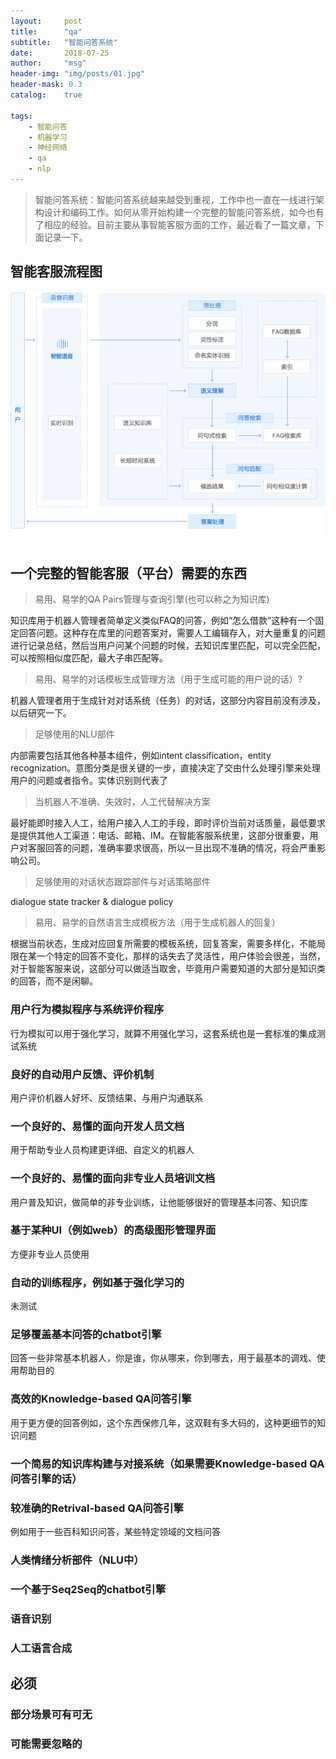 ```yaml
---
layout:     post
title:      "qa"
subtitle:   "智能问答系统"
date:       2018-07-25
author:     "msg"
header-img: "img/posts/01.jpg"
header-mask: 0.3
catalog:    true

tags:
    - 智能问答
    - 机器学习
    - 神经网络
    - qa
    - nlp
---
```



> 智能问答系统：智能问答系统越来越受到重视，工作中也一直在一线进行架构设计和编码工作。如何从零开始构建一个完整的智能问答系统，如今也有了相应的经验。目前主要从事智能客服方面的工作，最近看了一篇文章，下面记录一下。

## 智能客服流程图

![智能客服](/img/posts/qa.png)

## 一个完整的智能客服（平台）需要的东西

> 易用、易学的QA Pairs管理与查询引擎(也可以称之为知识库)

知识库用于机器人管理者简单定义类似FAQ的问答，例如“怎么借款”这种有一个固定回答问题。这种存在库里的问题答案对，需要人工编辑存入，对大量重复的问题进行记录总结，然后当用户问某个问题的时候，去知识库里匹配，可以完全匹配，可以按照相似度匹配，最大子串匹配等。

> 易用、易学的对话模板生成管理方法（用于生成可能的用户说的话）?

机器人管理者用于生成针对对话系统（任务）的对话，这部分内容目前没有涉及，以后研究一下。

> 足够使用的NLU部件

内部需要包括其他各种基本组件，例如intent classification，entity recognization。意图分类是很关键的一步，直接决定了交由什么处理引擎来处理用户的问题或者指令。实体识别则代表了

> 当机器人不准确、失效时，人工代替解决方案

最好能即时接入人工，给用户接入人工的手段，即时评价当前对话质量，最低要求是提供其他人工渠道：电话、邮箱、IM。在智能客服系统里，这部分很重要，用户对客服回答的问题，准确率要求很高，所以一旦出现不准确的情况，将会严重影响公司。

> 足够使用的对话状态跟踪部件与对话策略部件

dialogue state tracker & dialogue policy

> 易用、易学的自然语言生成模板方法（用于生成机器人的回复）

根据当前状态，生成对应回复所需要的模板系统，回复答案，需要多样化，不能局限在某一个特定的回答不变化，那样的话失去了灵活性，用户体验会很差，当然，对于智能客服来说，这部分可以做适当取舍，毕竟用户需要知道的大部分是知识类的回答，而不是闲聊。

### 用户行为模拟程序与系统评价程序

行为模拟可以用于强化学习，就算不用强化学习，这套系统也是一套标准的集成测试系统

### 良好的自动用户反馈、评价机制

用户评价机器人好坏、反馈结果、与用户沟通联系

### 一个良好的、易懂的面向开发人员文档

用于帮助专业人员构建更详细、自定义的机器人

### 一个良好的、易懂的面向非专业人员培训文档

用户普及知识，做简单的非专业训练，让他能够很好的管理基本问答、知识库

###  基于某种UI（例如web）的高级图形管理界面

方便非专业人员使用

###  自动的训练程序，例如基于强化学习的

未测试

###  足够覆盖基本问答的chatbot引擎

回答一些非常基本机器人，你是谁，你从哪来，你到哪去，用于最基本的调戏、使用帮助目的

###  高效的Knowledge-based QA问答引擎

用于更方便的回答例如，这个东西保修几年，这双鞋有多大码的，这种更细节的知识问题

###  一个简易的知识库构建与对接系统（如果需要Knowledge-based QA问答引擎的话）

###  较准确的Retrival-based QA问答引擎

例如用于一些百科知识问答，某些特定领域的文档问答

###  人类情绪分析部件（NLU中）

###  一个基于Seq2Seq的chatbot引擎

###  语音识别

###  人工语言合成

## 必须

### 部分场景可有可无

### 可能需要忽略的

